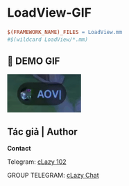 # LoadView-GIF


```makefile
$(FRAMEWORK_NAME)_FILES = LoadView.mm 
#$(wildcard LoadView/*.mm) 
```

## 📸 DEMO GIF

![Demo Alert](https://raw.githubusercontent.com/cLazy102/LoadView-GIF/refs/heads/main/Demo.gif)



## Tác giả | Author

**Contact**

Telegram: [cLazy 102](https://t.me/lazyvna)  

GROUP TELEGRAM: [cLazy Chat](https://t.me/clazychat)  


